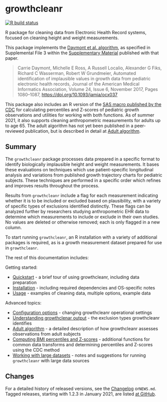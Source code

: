 
<!-- README.md is generated from README.Rmd. Please edit that file -->

# growthcleanr

<!-- badges: start -->

[![R build
status](https://github.com/carriedaymont/growthcleanr/workflows/R-CMD-check/badge.svg)](https://github.com/carriedaymont/growthcleanr/actions)

<!-- badges: end -->

R package for cleaning data from Electronic Health Record systems,
focused on cleaning height and weight measurements.

<a name="cite"></a> This package implements the [Daymont et
al. algorithm](https://academic.oup.com/jamia/article/24/6/1080/3767271),
as specified in Supplemental File 3 within the [Supplementary
Material](https://academic.oup.com/jamia/article/24/6/1080/3767271#97610899)
published with that paper.

> Carrie Daymont, Michelle E Ross, A Russell Localio, Alexander G Fiks,
> Richard C Wasserman, Robert W Grundmeier, Automated identification of
> implausible values in growth data from pediatric electronic health
> records, Journal of the American Medical Informatics Association,
> Volume 24, Issue 6, November 2017, Pages 1080–1087,
> <https://doi.org/10.1093/jamia/ocx037>

This package also includes an R version of the [SAS macro published by
the
CDC](https://www.cdc.gov/nccdphp/dnpao/growthcharts/resources/sas.htm)
for calculating percentiles and Z-scores of pediatric growth
observations and utilities for working with both functions. As of summer
2021, it also supports cleaning anthropometric measurements for adults
up to age 65. The adult algorithm has not yet been published in a
peer-reviewed publication, but is described in detail at [Adult
algorithm](articles/adult-algorithm.html).

## Summary

The `growthcleanr` package processes data prepared in a specific format
to identify biologically implausible height and weight measurements. It
bases these evaluations on techniques which use patient-specific
longitudinal analysis and variations from published growth trajectory
charts for pediatric subjects. These techniques are performed in a
specific order which refines and improves results throughout the
process.

Results from `growthcleanr` include a flag for each measurement
indicating whether it is to be included or excluded based on
plausibility, with a variety of specific types of exclusions identified
distinctly. These flags can be analyzed further by researchers studying
anthropometric EHR data to determine which measurements to include or
exclude in their own studies. No values are deleted or otherwise
removed; each is only flagged in a new column.

To start running `growthcleanr`, an R installation with a variety of
additional packages is required, as is a growth measurement dataset
prepared for use in `growthcleanr`.

The rest of this documentation includes:

Getting started:

-   [Quickstart](articles/quickstart.html) - a brief tour of using
    growthcleanr, including data preparation
-   [Installation](articles/installation.html) - including required
    dependencies and OS-specific notes
-   [Usage](articles/usage.html) - examples of cleaning data, multiple
    options, example data

Advanced topics:

-   [Configuration options](articles/configuration.html) - changing
    growthcleanr operational settings
-   [Understanding growthclenar output](articles/output.html) - the
    exclusion types growthcleanr identifies
-   [Adult algorithm](articles/adult-algorithm.html) - a detailed
    description of how growthcleanr assesses observations from adult
    subjects
-   [Computing BMI percentiles and Z-scores](articles/utilities.html) -
    additional functions for common data transforms and determining
    percentiles and Z-scores using the CDC method
-   [Working with large datasets](articles/large-data-sets.html) - notes
    and suggestions for running `growthcleanr` with large data sources

## Changes

For a detailed history of released versions, see the
[Changelog](news/index.html) or`NEWS.md`. Tagged releases, starting with
1.2.3 in January 2021, are listed [at
GitHub](https://github.com/carriedaymont/growthcleanr/releases).

